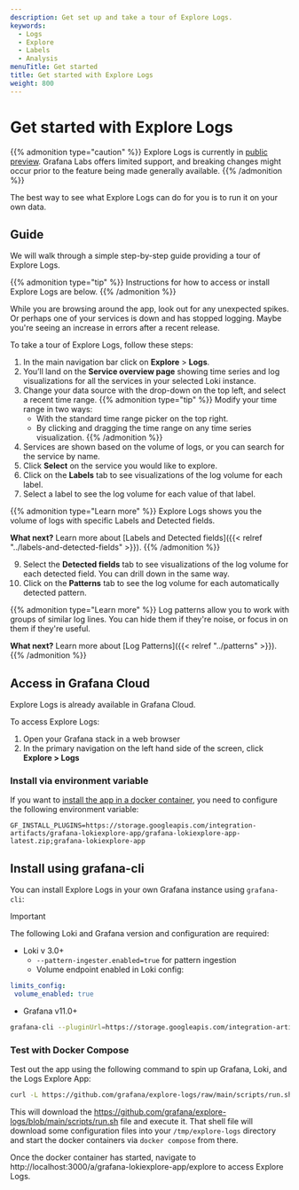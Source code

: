 ```yaml
---
description: Get set up and take a tour of Explore Logs.
keywords:
  - Logs
  - Explore
  - Labels
  - Analysis
menuTitle: Get started
title: Get started with Explore Logs
weight: 800
---
```


# Get started with Explore Logs

{{% admonition type="caution" %}}
Explore Logs is currently in [public preview](/docs/release-life-cycle/). Grafana Labs offers limited support, and breaking changes might occur prior to the feature being made generally available.
{{% /admonition %}}

The best way to see what Explore Logs can do for you is to run it on your own data.

## Guide

We will walk through a simple step-by-step guide providing a tour of Explore Logs.

{{% admonition type="tip" %}}
Instructions for how to access or install Explore Logs are below.
{{% /admonition %}}

While you are browsing around the app, look out for any unexpected spikes. Or perhaps one of your services is down and has stopped logging. Maybe you're seeing an increase in errors after a recent release.

To take a tour of Explore Logs, follow these steps:

1. In the main navigation bar click on **Explore** > **Logs**.
2. You’ll land on the **Service overview page** showing time series and log visualizations for all the services in your selected Loki instance.
3. Change your data source with the drop-down on the top left, and select a recent time range.
{{% admonition type="tip" %}}
Modify your time range in two ways:
   - With the standard time range picker on the top right.
   - By clicking and dragging the time range on any time series visualization.
{{% /admonition %}}
5. Services are shown based on the volume of logs, or you can search for the service by name.
6. Click **Select** on the service you would like to explore.
7. Click on the **Labels** tab to see visualizations of the log volume for each label.
8. Select a label to see the log volume for each value of that label.

{{% admonition type="Learn more" %}}
Explore Logs shows you the volume of logs with specific Labels and Detected fields.

**What next?** Learn more about [Labels and Detected fields]({{< relref "../labels-and-detected-fields" >}}).
{{% /admonition %}}

9. Select the **Detected fields** tab to see visualizations of the log volume for each detected field. You can drill down in the same way.
10. Click on the **Patterns** tab to see the log volume for each automatically detected pattern.

{{% admonition type="Learn more" %}}
Log patterns allow you to work with groups of similar log lines. You can hide them if they're noise, or focus in on them if they're useful.

**What next?** Learn more about [Log Patterns]({{< relref "../patterns" >}}).
{{% /admonition %}}

## Access in Grafana Cloud

Explore Logs is already available in Grafana Cloud.

To access Explore Logs:

1. Open your Grafana stack in a web browser
1. In the primary navigation on the left hand side of the screen, click **Explore > Logs**

### Install via environment variable

If you want to [install the app in a docker container](https://grafana.com/docs/grafana/latest/setup-grafana/configure-docker/#install-plugins-in-the-docker-container), you need to configure the following environment variable:

```
GF_INSTALL_PLUGINS=https://storage.googleapis.com/integration-artifacts/grafana-lokiexplore-app/grafana-lokiexplore-app-latest.zip;grafana-lokiexplore-app
```

## Install using grafana-cli

You can install Explore Logs in your own Grafana instance using `grafana-cli`:
> [!IMPORTANT]  
> The following Loki and Grafana version and configuration are required:
> - Loki v 3.0+
>   - `--pattern-ingester.enabled=true` for pattern ingestion
>   -  Volume endpoint enabled in Loki config:
> ```yaml
>limits_config:
>  volume_enabled: true
>```
> - Grafana v11.0+

```sh
grafana-cli --pluginUrl=https://storage.googleapis.com/integration-artifacts/grafana-lokiexplore-app/grafana-lokiexplore-app-latest.zip plugins install grafana-lokiexplore-app
```

### Test with Docker Compose

Test out the app using the following command to spin up Grafana, Loki, and the Logs Explore App:

```sh
curl -L https://github.com/grafana/explore-logs/raw/main/scripts/run.sh | sh
```

This will download the https://github.com/grafana/explore-logs/blob/main/scripts/run.sh file and execute it. That shell file will download some configuration files into your `/tmp/explore-logs` directory and start the docker containers via `docker compose` from there.

Once the docker container has started, navigate to http://localhost:3000/a/grafana-lokiexplore-app/explore to access Explore Logs.
